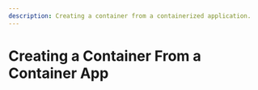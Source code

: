 ```yaml
---
description: Creating a container from a containerized application.
---
```


# Creating a Container From a Container App

